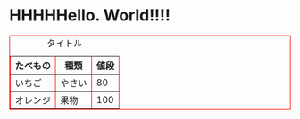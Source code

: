 # HHHHHello. World!!!!
<table border="1px" bordercolor="#ff0000">
  <caption>タイトル</caption>
	<tr>
		<th>たべもの</th>
		<th>種類</th>
		<th>値段</th>
	</tr>
	<tr>
		<td>いちご</td>
		<td>やさい</td>
		<td>80</td>
	</tr>
	<tr>
		<td>オレンジ</td>
		<td>果物</td>
		<td>100</td>
	</tr>
</table>
